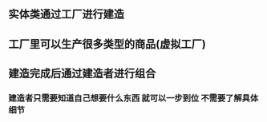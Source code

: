 ##   实体类通过工厂进行建造
##   工厂里可以生产很多类型的商品(虚拟工厂)
##   建造完成后通过建造者进行组合
###   建造者只需要知道自己想要什么东西 就可以一步到位 不需要了解具体细节
